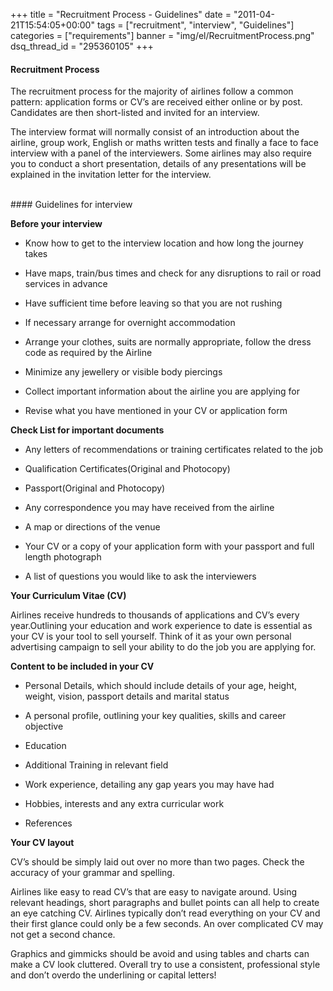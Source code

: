 +++
title = "Recruitment Process - Guidelines"
date = "2011-04-21T15:54:05+00:00"
tags = ["recruitment", "interview", "Guidelines"]
categories = ["requirements"]
banner = "img/el/RecruitmentProcess.png"
dsq_thread_id = "295360105"
+++

#### Recruitment Process

The recruitment process for the majority of airlines follow a common pattern: application forms or CV’s are received either online or by post.  Candidates are then short-listed and invited for an interview.

The interview format will normally consist of an introduction about the airline, group work, English or maths written tests and finally a face to face interview with a panel of the interviewers.  Some airlines may also require you to conduct a short presentation, details of any presentations will be explained in the invitation letter for the interview.

<br>
#### Guidelines for interview

**Before your interview**

* Know how to get to the interview location and how long the journey takes

* Have maps, train/bus times and check for any disruptions to rail or road services in advance

* Have sufficient time before leaving so that you are not rushing

* If necessary arrange for overnight accommodation

* Arrange your clothes, suits are normally appropriate, follow the dress code as required by the Airline

* Minimize any jewellery or visible body piercings

* Collect important information about the airline you are applying for

* Revise what you have mentioned in your CV or application form


**Check List for important documents**

* Any letters of recommendations or training certificates related to the job

* Qualification Certificates(Original and Photocopy)

* Passport(Original and Photocopy)

* Any correspondence you may have received from the airline

* A map or directions of the venue

* Your CV or a copy of your application form with your passport and full length photograph

* A list of questions you would like to ask the interviewers


**Your Curriculum Vitae (CV)**

Airlines receive hundreds to thousands of applications and CV’s every year.Outlining your education and work experience to date is essential as your CV is your tool to sell yourself.  Think of it as your own personal advertising campaign to sell your ability to do the job you are applying for.


**Content to be included in your CV**

* Personal Details, which should include details of your age, height, weight, vision, passport details and marital status

* A personal profile, outlining your key qualities, skills and career objective

* Education

* Additional Training in relevant field

* Work experience, detailing any gap years you may have had

* Hobbies, interests and any extra curricular work

* References


**Your CV layout**

CV’s should be simply laid out over no more than two pages.  Check the accuracy of your grammar and spelling.

Airlines like easy to read CV’s that are easy to navigate around.  Using  relevant headings, short paragraphs and bullet points can all help to create an eye catching CV.  Airlines typically don’t read everything on your CV and their first glance could only be a few seconds.  An over complicated CV may not get a second chance.

Graphics and gimmicks should be avoid and using tables and charts can make a CV look cluttered.  Overall try to use a consistent, professional style and don’t overdo the underlining or capital letters!
